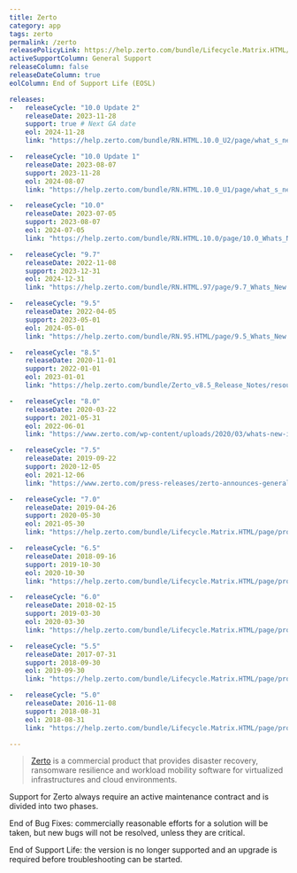 ```yaml
---
title: Zerto
category: app
tags: zerto
permalink: /zerto
releasePolicyLink: https://help.zerto.com/bundle/Lifecycle.Matrix.HTML/page/product_version_lifecycle_matrix_for_zerto.html
activeSupportColumn: General Support
releaseColumn: false
releaseDateColumn: true
eolColumn: End of Support Life (EOSL)

releases:
-   releaseCycle: "10.0 Update 2"
    releaseDate: 2023-11-28
    support: true # Next GA date
    eol: 2024-11-28
    link: "https://help.zerto.com/bundle/RN.HTML.10.0_U2/page/what_s_new_in_zerto_10_0_update_2.html"

-   releaseCycle: "10.0 Update 1"
    releaseDate: 2023-08-07
    support: 2023-11-28
    eol: 2024-08-07
    link: "https://help.zerto.com/bundle/RN.HTML.10.0_U1/page/what_s_new_in_zerto_10_0_update_1.html"

-   releaseCycle: "10.0"
    releaseDate: 2023-07-05
    support: 2023-08-07
    eol: 2024-07-05
    link: "https://help.zerto.com/bundle/RN.HTML.10.0/page/10.0_Whats_New.htm"

-   releaseCycle: "9.7"
    releaseDate: 2022-11-08
    support: 2023-12-31
    eol: 2024-12-31
    link: "https://help.zerto.com/bundle/RN.HTML.97/page/9.7_Whats_New.htm"

-   releaseCycle: "9.5"
    releaseDate: 2022-04-05
    support: 2023-05-01
    eol: 2024-05-01
    link: "https://help.zerto.com/bundle/RN.95.HTML/page/9.5_Whats_New.htm"

-   releaseCycle: "8.5"
    releaseDate: 2020-11-01
    support: 2022-01-01
    eol: 2023-01-01
    link: "https://help.zerto.com/bundle/Zerto_v8.5_Release_Notes/resource/Zerto_v8.5_Release_Notes.pdf"

-   releaseCycle: "8.0"
    releaseDate: 2020-03-22
    support: 2021-05-31
    eol: 2022-06-01
    link: "https://www.zerto.com/wp-content/uploads/2020/03/whats-new-in-zerto-8-0_DS.pdf"

-   releaseCycle: "7.5"
    releaseDate: 2019-09-22
    support: 2020-12-05
    eol: 2021-12-06
    link: "https://www.zerto.com/press-releases/zerto-announces-general-availability-of-zerto-7-5-raising-the-bar-for-continuous-data-protection/"

-   releaseCycle: "7.0"
    releaseDate: 2019-04-26
    support: 2020-05-30
    eol: 2021-05-30
    link: "https://help.zerto.com/bundle/Lifecycle.Matrix.HTML/page/product_version_lifecycle_matrix_for_zerto.html"

-   releaseCycle: "6.5"
    releaseDate: 2018-09-16
    support: 2019-10-30
    eol: 2020-10-30
    link: "https://help.zerto.com/bundle/Lifecycle.Matrix.HTML/page/product_version_lifecycle_matrix_for_zerto.html"

-   releaseCycle: "6.0"
    releaseDate: 2018-02-15
    support: 2019-03-30
    eol: 2020-03-30
    link: "https://help.zerto.com/bundle/Lifecycle.Matrix.HTML/page/product_version_lifecycle_matrix_for_zerto.html"

-   releaseCycle: "5.5"
    releaseDate: 2017-07-31
    support: 2018-09-30
    eol: 2019-09-30
    link: "https://help.zerto.com/bundle/Lifecycle.Matrix.HTML/page/product_version_lifecycle_matrix_for_zerto.html"

-   releaseCycle: "5.0"
    releaseDate: 2016-11-08
    support: 2018-08-31
    eol: 2018-08-31
    link: "https://help.zerto.com/bundle/Lifecycle.Matrix.HTML/page/product_version_lifecycle_matrix_for_zerto.html"

---
```


> [Zerto](https://www.zerto.com/zerto-platform/overview/) is a commercial product that provides disaster recovery, ransomware resilience and workload mobility software for virtualized infrastructures and cloud environments.

Support for Zerto always require an active maintenance contract and is divided into two phases.

End of Bug Fixes: commercially reasonable efforts for a solution will be taken,
but new bugs will not be resolved, unless they are critical.

End of Support Life: the version is no longer supported and an upgrade is required before
troubleshooting can be started.
